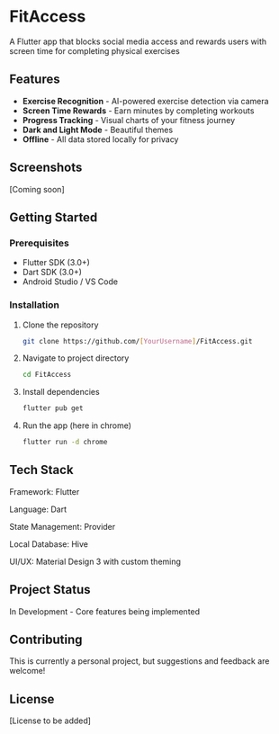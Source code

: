 # FitAccess
A Flutter app that blocks social media access and rewards users with screen time for completing physical exercises

## Features 
- **Exercise Recognition** - AI-powered exercise detection via camera
- **Screen Time Rewards** - Earn minutes by completing workouts  
- **Progress Tracking** - Visual charts of your fitness journey
- **Dark and Light Mode** - Beautiful themes
- **Offline** - All data stored locally for privacy

## Screenshots 
[Coming soon]


## Getting Started

### Prerequisites
- Flutter SDK (3.0+)
- Dart SDK (3.0+)
- Android Studio / VS Code

### Installation
1. Clone the repository
   ```bash
   git clone https://github.com/[YourUsername]/FitAccess.git
2. Navigate to project directory
   ```bash
   cd FitAccess
3. Install dependencies
   ```bash
   flutter pub get
4. Run the app (here in chrome)
   ```bash
   flutter run -d chrome
   
## Tech Stack 
Framework: Flutter

Language: Dart

State Management: Provider

Local Database: Hive

UI/UX: Material Design 3 with custom theming

## Project Status 
 In Development - Core features being implemented

## Contributing 
This is currently a personal project, but suggestions and feedback are welcome!

## License 
[License to be added]
